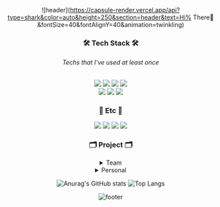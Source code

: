<div align=center>

![header](https://capsule-render.vercel.app/api?type=shark&color=auto&height=250&section=header&text=Hi% There👋&fontSize=40&fontAlignY=40&animation=twinkling)


  ### 🛠 Tech Stack 🛠
  
  ###### Techs that I've used at least once
  <img src="https://img.shields.io/badge/HTML-E34F26?style=flat-square&logo=HTML5&logoColor=white"/>
  <img src="https://img.shields.io/badge/CSS-1572B6?style=flat-square&logo=CSS3&logoColor=white"/>
  <img src="https://img.shields.io/badge/JavaScript-F7DF1E?style=flat-square&logo=JavaScript&logoColor=white"/>
  <img src="https://img.shields.io/badge/jQuery-0769AD?style=flat-square&logo=jQuery&logoColor=white"/>
  <br/>
  <img src="https://img.shields.io/badge/Oracle-F80000?style=flat-square&logo=Oracle&logoColor=white"/>
  <img src="https://img.shields.io/badge/Java-007396?style=flat-square&logo=Java&logoColor=white"/>
  <img src="https://img.shields.io/badge/Spring-6DB33F?style=flat-square&logo=Spring&logoColor=white"/>
    
  ### 🥕 Etc 🥕
  <img src="https://img.shields.io/badge/Windows10-0078D6?style=flat-square&logo=Windows&logoColor=white"/>
  <img src="https://img.shields.io/badge/Eclipse IDE-2C2255?style=flat-square&logo=Eclipse IDE&logoColor=white"/>
  <img src="https://img.shields.io/badge/Visual Studio Code-007ACC?style=flat-square&logo=Visual Studio Code&logoColor=white"/>
  <img src="https://img.shields.io/badge/Trello-0052CC?style=flat-square&logo=Trello&logoColor=white"/>
  
  ### 🗂 Project 🗂

  <details>
    <summary> Team </summary>
    <div markdown="1">
      [SAGOBOJA SHOPPING MALL - 쇼핑몰] (https://github.com/onuo77/Project/tree/main/sb_shoppingmall) <br/>
      [CINEMA BOX - 영화 예매] (https://github.com/onuo77/Project/tree/main/cinemabox)
    </div>
  </details>
  
  <details>
    <summary> Personal </summary>
    <div markdown="1">
      [JSP-BLOG - 블로그] (https://github.com/onuo77/Project/tree/main/jspblog)
    </div>
  </details>

  ![Anurag's GitHub stats](https://github-readme-stats.vercel.app/api?username=onuo77&show_icons=true&theme=flag-india&hide=prs)
  ![Top Langs](https://github-readme-stats.vercel.app/api/top-langs/?username=onuo77&layout=compact)

  ![footer](https://capsule-render.vercel.app/api?type=waving&color=auto&height=100&section=footer&fontSize=40&fontAlignY=40)

</div>
